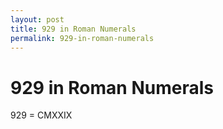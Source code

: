 ```yaml
---
layout: post
title: 929 in Roman Numerals
permalink: 929-in-roman-numerals
---
```


# 929 in Roman Numerals

929 = CMXXIX
